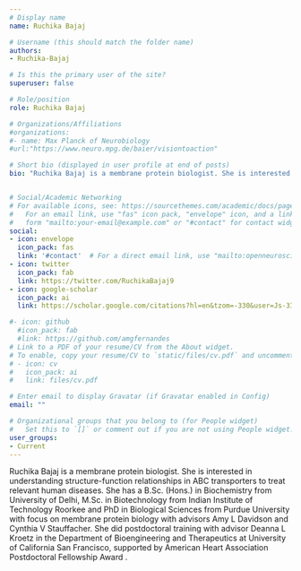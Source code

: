 ```yaml
---
# Display name
name: Ruchika Bajaj

# Username (this should match the folder name)
authors:
- Ruchika-Bajaj

# Is this the primary user of the site?
superuser: false

# Role/position
role: Ruchika Bajaj

# Organizations/Affiliations
#organizations:
#- name: Max Planck of Neurobiology
#url:"https://www.neuro.mpg.de/baier/visiontoaction"

# Short bio (displayed in user profile at end of posts)
bio: "Ruchika Bajaj is a membrane protein biologist. She is interested in understanding structure-function relationships in ABC transporters to treat relevant human diseases. She has a B.Sc. (Hons.) in Biochemistry from University of Delhi, M.Sc. in Biotechnology from Indian Institute of Technology Roorkee and PhD in Biological Sciences from Purdue University with focus on membrane protein biology with advisors Amy L Davidson and Cynthia V Stauffacher. She did postdoctoral training with advisor Deanna L Kroetz in the Department of Bioengineering and Therapeutics at University of California San Francisco, supported by American Heart Association Postdoctoral Fellowship Award ."


# Social/Academic Networking
# For available icons, see: https://sourcethemes.com/academic/docs/page-builder/#icons
#   For an email link, use "fas" icon pack, "envelope" icon, and a link in the
#   form "mailto:your-email@example.com" or "#contact" for contact widget.
social:
- icon: envelope
  icon_pack: fas
  link: '#contact'  # For a direct email link, use "mailto:openneuroscience@gmail.com".
- icon: twitter
  icon_pack: fab
  link: https://twitter.com/RuchikaBajaj9
- icon: google-scholar
  icon_pack: ai
  link: https://scholar.google.com/citations?hl=en&tzom=-330&user=Js-3IEsAAAAJ

#- icon: github
  #icon_pack: fab
  #link: https://github.com/amgfernandes
# Link to a PDF of your resume/CV from the About widget.
# To enable, copy your resume/CV to `static/files/cv.pdf` and uncomment the lines below.
# - icon: cv
#   icon_pack: ai
#   link: files/cv.pdf

# Enter email to display Gravatar (if Gravatar enabled in Config)
email: ""

# Organizational groups that you belong to (for People widget)
#   Set this to `[]` or comment out if you are not using People widget.
user_groups:
- Current
---
```



Ruchika Bajaj is a membrane protein biologist. She is interested in understanding structure-function relationships in ABC transporters to treat relevant human diseases. She has a B.Sc. (Hons.) in Biochemistry from University of Delhi, M.Sc. in Biotechnology from Indian Institute of Technology Roorkee and PhD in Biological Sciences from Purdue University with focus on membrane protein biology with advisors Amy L Davidson and Cynthia V Stauffacher. She did postdoctoral training with advisor Deanna L Kroetz in the Department of Bioengineering and Therapeutics at University of California San Francisco, supported by American Heart Association Postdoctoral Fellowship Award .